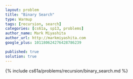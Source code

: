 ```yaml
---
layout: problem
title: "Binary Search"
type: Warmup
tags: [recursion, search]
categories: [cs61a, sp13, problems]
author_name: Mark Miyashita
author_url: http://markmiyashita.com
google_plus: 101180624276428786239

published: true
solution: true
---
```


{% include cs61a/problems/recursion/binary_search.md %}